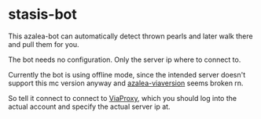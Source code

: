 # stasis-bot

This azalea-bot can automatically detect thrown pearls and later walk there and pull them for you.

The bot needs no configuration. Only the server ip where to connect to.

Currently the bot is using offline mode, since the intended server doesn't support this mc version anyway and [azalea-viaversion](https://github.com/azalea-rs/azalea-viaversion) seems broken rn.

So tell it connect to connect to [ViaProxy](https://github.com/ViaVersion/ViaProxy/releases), which you should log into the actual account and specify the actual server ip at.